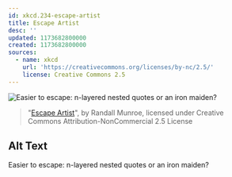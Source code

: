 ```yaml
---
id: xkcd.234-escape-artist
title: Escape Artist
desc: ''
updated: 1173682800000
created: 1173682800000
sources:
  - name: xkcd
    url: 'https://creativecommons.org/licenses/by-nc/2.5/'
    license: Creative Commons 2.5
---
```

![Easier to escape: n-layered nested quotes or an iron maiden?](https://imgs.xkcd.com/comics/escape_artist.png)
> "[Escape Artist](https://xkcd.com/234/)", by Randall Munroe, licensed under Creative Commons Attribution-NonCommercial 2.5 License

## Alt Text
Easier to escape: n-layered nested quotes or an iron maiden?
